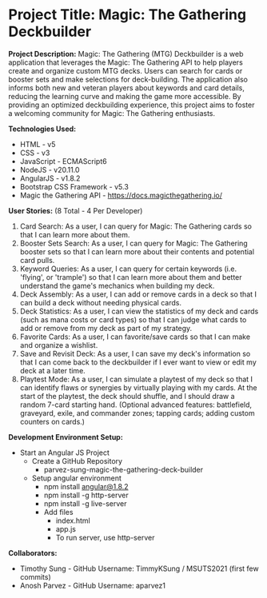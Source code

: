 # Project Title: Magic: The Gathering Deckbuilder

**Project Description:** Magic: The Gathering (MTG) Deckbuilder is a web application that leverages the 
Magic: The Gathering API to help players create and organize custom MTG decks. Users can search for 
cards or booster sets and make selections for deck-building. The application also informs both new 
and veteran players about keywords and card details, reducing the learning curve and making the game 
more accessible. By providing an optimized deckbuilding experience, this project aims to foster a 
welcoming community for Magic: The Gathering enthusiasts. 

**Technologies Used:**

*   HTML - v5
*   CSS - v3
*   JavaScript - ECMAScript6
*	NodeJS - v20.11.0
*   AngularJS - v1.8.2
*   Bootstrap CSS Framework - v5.3
*   Magic the Gathering API - https://docs.magicthegathering.io/

**User Stories:** (8 Total - 4 Per Developer)

1.  Card Search: 
    As a user, I can query for Magic: The Gathering cards so that I can learn more about them.
2.  Booster Sets Search:
    As a user, I can query for Magic: The Gathering booster sets so that I can learn more about their contents and potential card pulls.
3.  Keyword Queries:
    As a user, I can query for certain keywords (i.e. 'flying', or 'trample') so that I can learn more about them and better understand the game's mechanics when building my deck.
4.  Deck Assembly:
    As a user, I can add or remove cards in a deck so that I can build a deck without needing physical cards.
5.  Deck Statistics:
    As a user, I can view the statistics of my deck and cards (such as mana costs or card types) so that I can judge what cards to add or remove from my deck as part of my strategy.
6.  Favorite Cards: 
    As a user, I can favorite/save cards so that I can make and organize a wishlist.
7.  Save and Revisit Deck:
    As a user, I can save my deck's information so that I can come back to the deckbuilder if I ever want to view or edit my deck at a later time.
8.  Playtest Mode: 
    As a user, I can simulate a playtest of my deck so that I can identify flaws or synergies by virtually playing with my cards. At the start of the playtest, the deck should shuffle, and I should draw a random 7-card starting hand.
    (Optional advanced features: battlefield, graveyard, exile, and commander zones; tapping cards; adding custom counters on cards.)

**Development Environment Setup:**

*   Start an Angular JS Project 
    *   Create a GitHub Repository 
        *   parvez-sung-magic-the-gathering-deck-builder 
    *   Setup angular environment  
        *   npm install angular@1.8.2 
        *   npm install -g http-server 
        *   npm install -g live-server 
        *   Add files 
            *   index.html 
            *   app.js	 
            *   To run server, use http-server 

**Collaborators:**

*   Timothy Sung - GitHub Username: TimmyKSung / MSUTS2021 (first few commits)
*   Anosh Parvez - GitHub Username: aparvez1